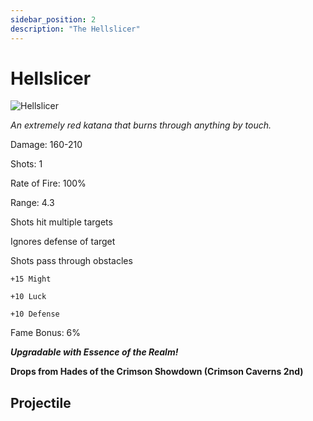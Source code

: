 ```yaml
---
sidebar_position: 2
description: "The Hellslicer"
---
```


# Hellslicer

![Hellslicer](https://vwiki.valorserver.com/api/item/picture/hellslicer)

<i>An extremely red katana that burns through anything by touch.</i>

Damage: 160-210

Shots: 1

Rate of Fire: 100% 

Range: 4.3

Shots hit multiple targets

Ignores defense of target

Shots pass through obstacles

    +15 Might
    
    +10 Luck
    
    +10 Defense

Fame Bonus: 6%

***Upgradable with Essence of the Realm!***

**Drops from Hades of the Crimson Showdown (Crimson Caverns 2nd)**

## Projectile
